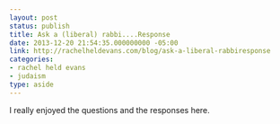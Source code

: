 ```yaml
---
layout: post
status: publish
title: Ask a (liberal) rabbi....Response
date: 2013-12-20 21:54:35.000000000 -05:00
link: http://rachelheldevans.com/blog/ask-a-liberal-rabbiresponse
categories:
- rachel held evans
- judaism
type: aside
---
```

<p>I really enjoyed the questions and the responses here.</p>

